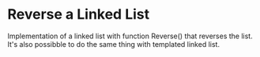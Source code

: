 Reverse a Linked List
======

Implementation of a linked list with function Reverse() that reverses the list.
It's also possibble to do the same thing with templated linked list.
